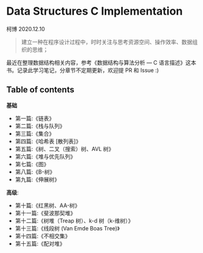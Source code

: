 # Data Structures C Implementation

柯博 2020.12.10

> 建立一种在程序设计过程中，时时关注与思考资源空间、操作效率、数据组织的思维；

最近在整理数据结构相关内容，参考《数据结构与算法分析 — C 语言描述》这本书。记录此学习笔记，分章节不定期更新，欢迎提 PR 和 Issue :)

## Table of contents

**基础**

- 第一篇:《链表》
- 第二篇:《栈与队列》
- 第三篇:《集合》
- 第四篇:《哈希表 [散列表]》
- 第五篇:《树、二叉（搜索）树、AVL 树》
- 第六篇:《堆与优先队列》
- 第七篇:《图》
- 第八篇:《B-树》
- 第九篇:《伸展树》

**高级**:

- 第十篇:《红黑树、AA-树》
- 第十一篇:《斐波那契堆》
- 第十二篇:《树堆（Treap 树）、k-d 树（k-维树）》
- 第十三篇:《线段树 (Van Emde Boas Tree)》
- 第十四篇:《不相交集》
- 第十五篇:《配对堆》
